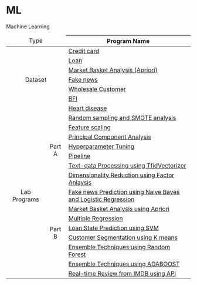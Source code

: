 
# ML
Machine Learning

<table>
<thead>
  <tr>
    <td rowspan="2" colspan="2" align="center">Type</td>
    <th>Program Name</th>
  </tr>
</thead>
<tbody>
  <tr>
    <td rowspan="7" colspan="2" align="center">Dataset</td>
    <td><a href="https://drive.google.com/uc?id=1hGvavGU4GZVv-yclEMVx3E9kXDed8hbq&export=download">Credit card</a></td>
  </tr>
  <tr>
    <td><a href="https://drive.google.com/uc?id=1_EDoCOuv2nv5dDFap0kzYRYDMzJbjrxp&export=download">Loan</a></td>
  </tr>
    <tr>
    <td><a href="https://drive.google.com/uc?id=1gBaWTGiFe8iVIC0vSexSBWI9JKjHcJkm&export=download">Market Basket Analysis (Apriori)</a></td>
  </tr>
  <tr>
    <td><a href="https://drive.google.com/uc?id=1Uj1zuAlokmJFqOkmOvGX0pcP8LCWQFlN&export=download">Fake news</a></td>
  </tr>
    <tr>
    <td><a href="https://drive.google.com/uc?id=1dmEbJBws5MWFq--FziXIGXxbKgDvctQ5&export=download">Wholesale Customer</a></td>
  </tr>
  <tr>
      <td><a href="https://drive.google.com/uc?id=1TXjoSFCrpP2SvTLUCrBVsSIu1XqxIItq&export=download">BFI</a></td>
  </tr>
  <tr>
    <td><a href="https://drive.google.com/uc?id=1SLUgzWH_zq8uHH4wEOkMx2Jjrqi2x2ee&export=download">Heart disease</a></td>
  </tr>
  
  <tr>
    <td rowspan="15" align="center">Lab Programs</td>
    <td rowspan="7" align="center">Part A</td>
    <td><a href="Lab01.ipynb">Random sampling and SMOTE analysis</a></td>
  </tr>
  <tr>
    <td><a href="Lab02.ipynb">Feature scaling</a></td>
  </tr>
  <tr>
    <td><a href="Lab03.ipynb">Principal Component Analysis</a></td>
  </tr>
  <tr>
    <td><a href="Lab04.ipynb">Hyperparameter Tuning</td>
  </tr>
  <tr>
    <td><a href="Lab05.ipynb">Pipeline</a></td>
  </tr>
  <tr>
    <td><a href="Lab06.ipynb">Text-data Processing using TfidVectorizer</a></td>
  </tr>
  <tr>
    <td><a href="Lab07.ipynb">Dimensionality Reduction using Factor Anlaysis</a></td>
  </tr>
    <tr>
    <td rowspan="8" align="center">Part B</td>
    <td><a href="Lab08.ipynb">Fake news Prediction using Naive Bayes and Logistic Regression</a></td>
  </tr>
  <tr>
    <td><a href="Lab09.ipynb">Market Basket Analysis using Apriori</a></td>
  </tr>
  <tr>
    <td><a href="Lab10.ipynb">Multiple Regression</a></td>
  </tr>
    <tr>
    <td><a href="Lab11.ipynb">Loan State Prediction using SVM</a></td>
  </tr>
    <tr>
    <td><a href="Lab12.ipynb">Customer Segmentation using K means </a></td>
  </tr>
    <tr>
    <td><a href="Lab13.ipynb">Ensemble Techniques using Random Forest</a></td>
  </tr>
    <tr>
    <td><a href="Lab14.ipynb">Ensemble Techniques using ADABOOST</a></td>
  </tr>
    <tr>
    <td><a href="Lab15.ipynb">Real-time Review from IMDB using API</a></td>
  </tr>
  
  

  
  
  
  







</tbody>
</table>

